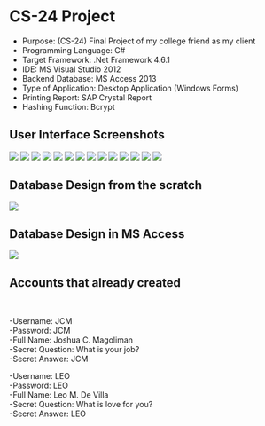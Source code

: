 # CS-24 Project

* Purpose: (CS-24) Final Project of my college friend as my client
* Programming Language: C#
* Target Framework: .Net Framework 4.6.1
* IDE: MS Visual Studio 2012
* Backend Database: MS Access 2013
* Type of Application: Desktop Application (Windows Forms)  
* Printing Report: SAP Crystal Report
* Hashing Function: Bcrypt

<h2> User Interface Screenshots </h2> 
  <img src="SCREENSHOTS/PIC1.jpg">
  
  <img src="SCREENSHOTS/PIC2.jpg">
  
  <img src="SCREENSHOTS/PIC3.jpg">
  
  <img src="SCREENSHOTS/PIC4.jpg">
  
  <img src="SCREENSHOTS/PIC5.jpg">
  
  <img src="SCREENSHOTS/PIC6.jpg">
	
  <img src="SCREENSHOTS/PIC7.jpg">
	  
  <img src="SCREENSHOTS/PIC8.jpg">
				  
  <img src="SCREENSHOTS/PIC9.jpg">
  
  <img src="SCREENSHOTS/PIC10.jpg">
  
  <img src="SCREENSHOTS/PIC11.jpg">
  
  <img src="SCREENSHOTS/PIC12.jpg">
	
  <img src="SCREENSHOTS/PIC13.jpg">
	  
  <img src="SCREENSHOTS/PIC14.jpg">
  
<h2> Database Design from the scratch </h2> 
  <img src="SCREENSHOTS/PIC15.jpg">
	
<h2> Database Design in MS Access </h2> 
  <img src="SCREENSHOTS/PIC16.jpg">

<h2> Accounts that already created </h2> <br />

-Username: JCM <br />
-Password: JCM <br />
-Full Name: Joshua C. Magoliman <br />
-Secret Question: What is your job? <br />
-Secret Answer: JCM <br />

-Username: LEO <br />
-Password: LEO <br />
-Full Name: Leo M. De Villa <br />
-Secret Question: What is love for you? <br />
-Secret Answer: LEO <br />
  
  
